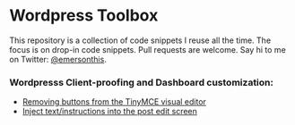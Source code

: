 # Wordpress Toolbox
This repository is a collection of code snippets I reuse all the time. The focus is on drop-in code snippets. Pull requests are welcome. Say hi to me on Twitter: [@emersonthis](https://twitter.com/emersonthis).

### Wordpresss Client-proofing and Dashboard customization:
* [Removing buttons from the TinyMCE visual editor](http://codex.wordpress.org/Plugin_API/Filter_Reference/mce_buttons,_mce_buttons_2,_mce_buttons_3,_mce_buttons_4)
* [Inject text/instructions into the post edit screen](https://github.com/emersonthis/wordpress-toolbox/blob/master/add-content-to-edit-screen.php)

